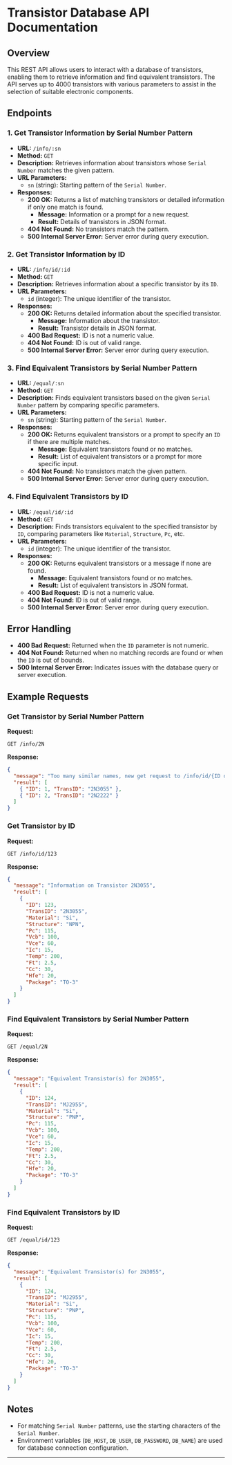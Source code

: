 # Transistor Database API Documentation

## Overview

This REST API allows users to interact with a database of transistors, enabling them to retrieve information and find equivalent transistors. The API serves up to 4000 transistors with various parameters to assist in the selection of suitable electronic components.

## Endpoints

### 1. **Get Transistor Information by Serial Number Pattern**
- **URL:** `/info/:sn`
- **Method:** `GET`
- **Description:** Retrieves information about transistors whose `Serial Number` matches the given pattern.
- **URL Parameters:**
  - `sn` (string): Starting pattern of the `Serial Number`.
- **Responses:**
  - **200 OK:** Returns a list of matching transistors or detailed information if only one match is found.
    - **Message:** Information or a prompt for a new request.
    - **Result:** Details of transistors in JSON format.
  - **404 Not Found:** No transistors match the pattern.
  - **500 Internal Server Error:** Server error during query execution.

### 2. **Get Transistor Information by ID**
- **URL:** `/info/id/:id`
- **Method:** `GET`
- **Description:** Retrieves information about a specific transistor by its `ID`.
- **URL Parameters:**
  - `id` (integer): The unique identifier of the transistor.
- **Responses:**
  - **200 OK:** Returns detailed information about the specified transistor.
    - **Message:** Information about the transistor.
    - **Result:** Transistor details in JSON format.
  - **400 Bad Request:** ID is not a numeric value.
  - **404 Not Found:** ID is out of valid range.
  - **500 Internal Server Error:** Server error during query execution.

### 3. **Find Equivalent Transistors by Serial Number Pattern**
- **URL:** `/equal/:sn`
- **Method:** `GET`
- **Description:** Finds equivalent transistors based on the given `Serial Number` pattern by comparing specific parameters.
- **URL Parameters:**
  - `sn` (string): Starting pattern of the `Serial Number`.
- **Responses:**
  - **200 OK:** Returns equivalent transistors or a prompt to specify an `ID` if there are multiple matches.
    - **Message:** Equivalent transistors found or no matches.
    - **Result:** List of equivalent transistors or a prompt for more specific input.
  - **404 Not Found:** No transistors match the given pattern.
  - **500 Internal Server Error:** Server error during query execution.

### 4. **Find Equivalent Transistors by ID**
- **URL:** `/equal/id/:id`
- **Method:** `GET`
- **Description:** Finds transistors equivalent to the specified transistor by `ID`, comparing parameters like `Material`, `Structure`, `Pc`, etc.
- **URL Parameters:**
  - `id` (integer): The unique identifier of the transistor.
- **Responses:**
  - **200 OK:** Returns equivalent transistors or a message if none are found.
    - **Message:** Equivalent transistors found or no matches.
    - **Result:** List of equivalent transistors in JSON format.
  - **400 Bad Request:** ID is not a numeric value.
  - **404 Not Found:** ID is out of valid range.
  - **500 Internal Server Error:** Server error during query execution.

## Error Handling

- **400 Bad Request:** Returned when the `ID` parameter is not numeric.
- **404 Not Found:** Returned when no matching records are found or when the `ID` is out of bounds.
- **500 Internal Server Error:** Indicates issues with the database query or server execution.

## Example Requests

### Get Transistor by Serial Number Pattern
**Request:**
```http
GET /info/2N
```
**Response:**
```json
{
  "message": "Too many similar names, new get request to /info/id/{ID of Specific Transistor}",
  "result": [
    { "ID": 1, "TransID": "2N3055" },
    { "ID": 2, "TransID": "2N2222" }
  ]
}
```

### Get Transistor by ID
**Request:**
```http
GET /info/id/123
```
**Response:**
```json
{
  "message": "Information on Transistor 2N3055",
  "result": [
    {
      "ID": 123,
      "TransID": "2N3055",
      "Material": "Si",
      "Structure": "NPN",
      "Pc": 115,
      "Vcb": 100,
      "Vce": 60,
      "Ic": 15,
      "Temp": 200,
      "Ft": 2.5,
      "Cc": 30,
      "Hfe": 20,
      "Package": "TO-3"
    }
  ]
}
```

### Find Equivalent Transistors by Serial Number Pattern
**Request:**
```http
GET /equal/2N
```
**Response:**
```json
{
  "message": "Equivalent Transistor(s) for 2N3055",
  "result": [
    {
      "ID": 124,
      "TransID": "MJ2955",
      "Material": "Si",
      "Structure": "PNP",
      "Pc": 115,
      "Vcb": 100,
      "Vce": 60,
      "Ic": 15,
      "Temp": 200,
      "Ft": 2.5,
      "Cc": 30,
      "Hfe": 20,
      "Package": "TO-3"
    }
  ]
}
```

### Find Equivalent Transistors by ID
**Request:**
```http
GET /equal/id/123
```
**Response:**
```json
{
  "message": "Equivalent Transistor(s) for 2N3055",
  "result": [
    {
      "ID": 124,
      "TransID": "MJ2955",
      "Material": "Si",
      "Structure": "PNP",
      "Pc": 115,
      "Vcb": 100,
      "Vce": 60,
      "Ic": 15,
      "Temp": 200,
      "Ft": 2.5,
      "Cc": 30,
      "Hfe": 20,
      "Package": "TO-3"
    }
  ]
}
```

## Notes

- For matching `Serial Number` patterns, use the starting characters of the `Serial Number`.
- Environment variables (`DB_HOST`, `DB_USER`, `DB_PASSWORD`, `DB_NAME`) are used for database connection configuration.

--- 
